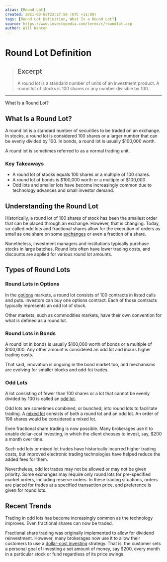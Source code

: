 ```yaml
---
alias: [Round Lot]
created: 2021-03-02T23:27:50 (UTC +11:00)
tags: [Round Lot Definition, What Is a Round Lot?]
source: https://www.investopedia.com/terms/r/roundlot.asp
author: Will Kenton
---
```


# Round Lot Definition

> ## Excerpt
> A round lot is a standard number of units of an investment product. A round lot of stocks is 100 shares or any number divisible by 100.

---

What Is a Round Lot?
## What Is a Round Lot?

A round lot is a standard number of securities to be traded on an exchange. In stocks, a round lot is considered 100 shares or a larger number that can be evenly divided by 100. In bonds, a round lot is usually $100,000 worth.

A round lot is sometimes referred to as a normal trading unit.

### Key Takeaways

-   A round lot of stocks equals 100 shares or a multiple of 100 shares.
-   A round lot of bonds is $100,000 worth or a multiple of $100,000.
-   Odd lots and smaller lots have become increasingly common due to technology advances and small investor demand.

## Understanding the Round Lot

Historically, a round lot of 100 shares of stock has been the smallest order that can be placed through an exchange. However, that is changing. Today, so-called odd lots and fractional shares allow for the execution of orders as small as one share on some [exchanges](https://www.investopedia.com/terms/e/exchange.asp) or even a fraction of a share.

Nonetheless, investment managers and institutions typically purchase stocks in large batches. Round lots often have lower trading costs, and discounts are applied for various round lot amounts.

## Types of Round Lots

### Round Lots in Options

In the [options](https://www.investopedia.com/terms/o/option.asp) markets, a round lot consists of 100 contracts in listed calls and puts. Investors can buy one options contract. Each of those contracts typically represents an odd lot of stock.

Other markets, such as commodities markets, have their own convention for what is defined as a round lot.

### Round Lots in Bonds

A round lot in bonds is usually $100,000 worth of bonds or a multiple of $100,000. Any other amount is considered an odd lot and incurs higher trading costs.

That said, innovation is ongoing in the bond market too, and mechanisms are evolving for smaller blocks and odd-lot trades.

### Odd Lots

A lot consisting of fewer than 100 shares or a lot that cannot be evenly divided by 100 is called an [odd lot](https://www.investopedia.com/terms/o/oddlot.asp).

Odd lots are sometimes combined, or bunched, into round lots to facilitate trading. A [mixed lot](https://www.investopedia.com/terms/m/mixedlot.asp) consists of both a round lot and an odd lot. An order of 198 shares would be considered a mixed lot.

Even fractional share trading is now possible. Many brokerages use it to enable dollar-cost investing, in which the client chooses to invest, say, $200 a month over time.

Such odd lots or mixed lot trades have historically incurred higher trading costs, but improved electronic trading technologies have helped reduce the added fees for them.

Nevertheless, odd lot trades may not be allowed or may not be given priority. Some exchanges may require only round lots for pre-specified market orders, including reserve orders. In these trading situations, orders are placed for trades at a specified transaction price, and preference is given for round lots.

## Recent Trends

Trading in odd lots has become increasingly common as the technology improves. Even fractional shares can now be traded.

Fractional share trading was originally implemented to allow for dividend reinvestment. However, many brokerages now use it to allow their customers to use a [dollar-cost investing](https://www.investopedia.com/terms/d/dollarcostaveraging.asp) strategy. That is, the customer sets a personal goal of investing a set amount of money, say $200, every month in a particular stock or fund regardless of its price swings.
